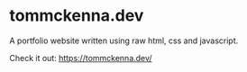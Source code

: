 # tommckenna.dev
A portfolio website written using raw html, css and javascript.

Check it out: https://tommckenna.dev/
